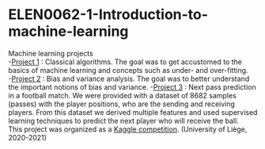 # ELEN0062-1-Introduction-to-machine-learning
Machine learning projects  
-[Project 1](https://github.com/sibced/ELEN0062-1-Introduction-to-machine-learning/tree/main/Project%201) : Classical algorithms. The goal was to get accustomed to the basics of machine learning and concepts such as under- and over-fitting.  
-[Project 2](https://github.com/sibced/ELEN0062-1-Introduction-to-machine-learning/tree/main/Project%202) : Bias and variance analysis. The goal was to better understand the important notions of bias and variance.
-[Project 3](https://github.com/sibced/ELEN0062-1-Introduction-to-machine-learning/tree/main/Project%203) : Next pass prediction in a football match. We were provided with a dataset of 8682 samples (passes) with the player positions, who are the sending and receiving players. From this dataset we derived multiple features and used supervised learning techniques to predict the next player who will receive the ball.  
This project was organized as a [Kaggle competition](https://www.kaggle.com/c/iml2020). 
(University of Liège, 2020-2021)
